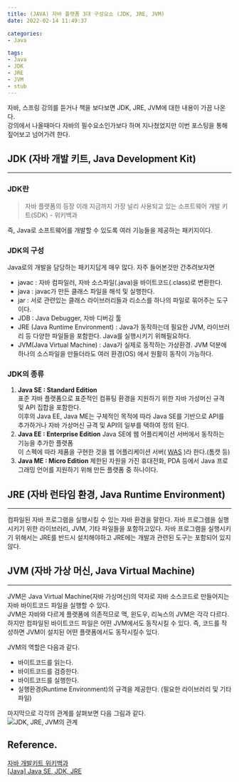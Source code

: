 ```yaml
---
title: (JAVA) 자바 플랫폼 3대 구성요소 (JDK, JRE, JVM)  
date: 2022-02-14 11:49:37  

categories:
- Java

tags:  
- Java
- JDK
- JRE
- JVM
- stub
---
```


자바, 스프링 강의를 듣거나 책을 보다보면 JDK, JRE, JVM에 대한 내용이 가끔 나온다.  
강의에서 나올때마다 자바의 필수요소인가보다 하며 지나쳤었지만 이번 포스팅을 통해 짚어보고 넘어가려 한다.


## JDK (자바 개발 키트, Java Development Kit)

---
### JDK란
> 자바 플랫폼의 등장 이래 지금까지  가장 널리 사용되고 있는 소프트웨어 개발 키트(SDK) - 위키백과

즉, Java로 소프트웨어를 개발할 수 있도록 여러 기능들을 제공하는 패키지이다.

### JDK의 구성
Java로의 개발을 담당하는 패키지답게 매우 많다. 자주 들어본것만 간추려보자면

- javac : 자바 컴파일러, 자바 소스파일(.java)을 바이트코드(.class)로 변환한다.
- java : javac가 만든 클래스 파일을 해석 및 실행한다.
- jar : 서로 관련있는 클래스 라이브러리들과 리소스를 하나의 파일로 묶어주는 도구이다.
- JDB : Java Debugger, 자바 디버깅 툴
- JRE (Java Runtime Environment) : Java가 동작하는데 필요한 JVM, 라이브러리 등 다양한 파일들을 포함한다. Java를 실행시키기 위해필요하다.
- JVM(Java Virtual Machine) : Java가 실제로 동작하는 가상환경. JVM 덕분에 하나의 소스파일을 만들더라도 여러 환경(OS) 에서 원활히 동작이 가능하다.

### JDK의 종류
1. **Java SE : Standard Edition**  
표준 자바 플랫폼으로 표준적인 컴퓨팅 환경을 지원하기 위한 자바 가성머신 규격 및 API 집합을 포함한다.  
이후의 Java EE, Java ME는 구체적인 목적에 따라 Java SE를 기반으로 API를 추가하거나 자바 가상머신 규격 및 API의 일부를 택하여 정의 된다.
2. **Java EE : Enterprise Edition**
Java SE에 웹 어플리케이션 서버에서 동작하는 기능을 추가한 플랫폼  
이 스펙에 따라 제품을 구현한 것을 웹 어플리케이션 서버( [WAS](http://sungbine.github.io/tech/post/2015/02/15/tomcat%EA%B3%BC%20apache%EC%9D%98%20%EC%97%B0%EB%8F%99.html) )라 한다.(톰캣 등)
3. **Java ME : Micro Edition**
제한된 자원을 가진 휴대전화, PDA 등에서 Java 프로그래밍 언어를 지원하기 위해 만든 플랫폼 중 하나이다.

## JRE (자바 런타임 환경, Java Runtime Environment)

---
컴파일된 자바 프로그램을 실행시킬 수 있는 자바 환경을 말한다.
자바 프로그램을 실행시키기 위한 라이브러리, JVM, 기타 파일들을 포함하고있다.
자바 프로그램을 실행시키기 위해서는 JRE를 반드시 설치해야하고 JRE에는 개발과 관련된 도구는 포함되어 있지 않다.

## JVM (자바 가상 머신, Java Virtual Machine)

---
JVM은 Java Virtual Machine(자바 가상머신)의 약자로 자바 소스코드로 만들어지는 자바 바이트코드 파일을 실행할 수 있다.  
JVM은 자바와 다르게 플랫폼에 의존적므로 맥, 윈도우, 리눅스의 JVM은 각각 다르다.  
하지만 컴파일된 바이트코드 파일은 어떤 JVM에서도 동작시킬 수 있다. 즉, 코드를 작성하면 JVM이 설치된 어떤 플랫폼에서도 동작시킬수 있다.

JVM의 역할은 다음과 같다.
- 바이트코드를 읽는다.
- 바이트코드를 검증한다.
- 바이트코드를 실행한다.
- 실행환경(Runtime Environment)의 규격을 제공한다. (필요한 라이브러리 및 기타파일)


마지막으로 각각의 관계를 살펴보면 다음 그림과 같다.  
![JDK, JRE, JVM의 관계](/images/Java-JDK-JRE-JVM/img_1.png)








## Reference.
[자바 개발키트 위키백과](https://ko.wikipedia.org/wiki/%EC%9E%90%EB%B0%94_%EA%B0%9C%EB%B0%9C_%ED%82%A4%ED%8A%B8)  
[[Java] Java SE, JDK, JRE](https://devbox.tistory.com/entry/%EC%8B%A4%ED%96%89)
